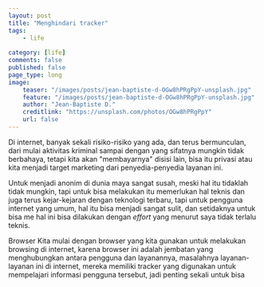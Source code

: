 ```yaml
---
layout: post
title: "Menghindari tracker"
tags: 
    - life
        
category: [life]
comments: false
published: false
page_type: long
image:
    teaser: "/images/posts/jean-baptiste-d-OGw8hPRgPpY-unsplash.jpg"
    feature: "/images/posts/jean-baptiste-d-OGw8hPRgPpY-unsplash.jpg"
    author: "Jean-Baptiste D."
    creditlink: "https://unsplash.com/photos/OGw8hPRgPpY"
    url: false
---
```


Di internet, banyak sekali risiko-risiko yang ada, dan terus bermunculan, dari mulai aktivitas kriminal sampai dengan yang sifatnya mungkin tidak berbahaya, tetapi kita akan "membayarnya" disisi lain, bisa itu privasi atau kita menjadi target marketing dari penyedia-penyedia layanan ini.

Untuk menjadi anonim di dunia maya sangat susah, meski hal itu tidaklah tidak mungkin, tapi untuk bisa melakukan itu memerlukan hal teknis dan juga terus kejar-kejaran dengan teknologi terbaru, tapi untuk pengguna internet yang umum, hal itu bisa menjadi sangat sulit, dan setidaknya untuk bisa me hal ini bisa dilakukan dengan *effort* yang menurut saya tidak terlalu teknis.

Browser
Kita mulai dengan browser yang kita gunakan untuk melakukan browsing di internet, karena browser ini adalah jembatan yang menghubungkan antara pengguna dan layanannya, masalahnya layanan-layanan ini di internet, mereka memiliki tracker yang digunakan untuk mempelajari informasi pengguna tersebut, jadi penting sekali untuk bisa 

